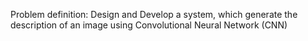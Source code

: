 Problem definition: 
Design and Develop a system, which generate the description of an image 
using Convolutional Neural Network (CNN)
